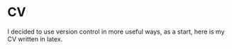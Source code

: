 CV
==

I decided to use version control in more useful ways, as a start, here is my CV written in latex.
